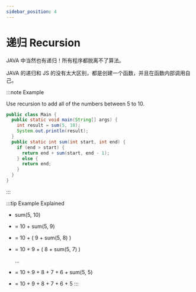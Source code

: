 ```yaml
---
sidebar_position: 4
---
```


# 递归 Recursion

JAVA 中当然也有递归！所有程序都脱离不了算法。

JAVA 的递归和 JS 的没有太大区别，都是创建一个函数，并且在函数内部调用自己。

:::note Example

Use recursion to add all of the numbers between 5 to 10.

```Java title="Recursion"
public class Main {
  public static void main(String[] args) {
    int result = sum(5, 10);
    System.out.println(result);
  }
  public static int sum(int start, int end) {
    if (end > start) {
      return end + sum(start, end - 1);
    } else {
      return end;
    }
  }
}
```

:::

:::tip Example Explained

- sum(5, 10)
- = 10 + sum(5, 9)
- = 10 + ( 9 + sum(5, 8) )
- = 10 + 9 + ( 8 + sum(5, 7) )

  ...

- = 10 + 9 + 8 + 7 + 6 + sum(5, 5)
- = 10 + 9 + 8 + 7 + 6 + 5
  :::
